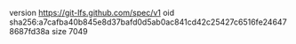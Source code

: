 version https://git-lfs.github.com/spec/v1
oid sha256:a7cafba40b845e8d37bafd0d5ab0ac841cd42c25427c6516fe246478687fd38a
size 7049
